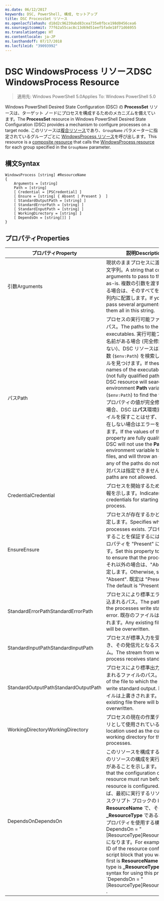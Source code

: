 ```yaml
---
ms.date: 06/12/2017
keywords: DSC, PowerShell, 構成, セットアップ
title: DSC ProcessSet リソース
ms.openlocfilehash: d18d2c96239abd83cea735e0fbce198d0456cea6
ms.sourcegitcommit: 77f62a55cac8c13d69d51eef5fade18f71d66955
ms.translationtype: HT
ms.contentlocale: ja-JP
ms.lasthandoff: 07/17/2018
ms.locfileid: "39093992"
---
```

# <a name="dsc-windowsprocess-resource"></a><span data-ttu-id="400cf-103">DSC WindowsProcess リソース</span><span class="sxs-lookup"><span data-stu-id="400cf-103">DSC WindowsProcess Resource</span></span>

> <span data-ttu-id="400cf-104">適用先: Windows PowerShell 5.0</span><span class="sxs-lookup"><span data-stu-id="400cf-104">Applies To: Windows PowerShell 5.0</span></span>

<span data-ttu-id="400cf-105">Windows PowerShell Desired State Configuration (DSC) の **ProcessSet** リソースは、ターゲット ノードにプロセスを構成するためのメカニズムを備えています。</span><span class="sxs-lookup"><span data-stu-id="400cf-105">The **ProcessSet** resource in Windows PowerShell Desired State Configuration (DSC) provides a mechanism to configure processes on a target node.</span></span> <span data-ttu-id="400cf-106">このリソースは[複合リソース](authoringResourceComposite.md)であり、`GroupName` パラメーターに指定されているグループごとに [WindowsProcess リソース](windowsProcessResource.md)を呼び出します。</span><span class="sxs-lookup"><span data-stu-id="400cf-106">This resource is a [composite resource](authoringResourceComposite.md) that calls the [WindowsProcess resource](windowsProcessResource.md) for each group specified in the `GroupName` parameter.</span></span>

## <a name="syntax"></a><span data-ttu-id="400cf-107">構文</span><span class="sxs-lookup"><span data-stu-id="400cf-107">Syntax</span></span>

```
WindowsProcess [string] #ResourceName
{
    Arguments = [string]
    Path = [string]
    [ Credential = [PSCredential] ]
    [ Ensure = [string] { Absent | Present }  ]
    [ StandardOutputPath = [string] ]
    [ StandardErrorPath = [string] ]
    [ StandardInputPath = [string] ]
    [ WorkingDirectory = [string] ]
    [ DependsOn = [string[]] ]
}
```

## <a name="properties"></a><span data-ttu-id="400cf-108">プロパティ</span><span class="sxs-lookup"><span data-stu-id="400cf-108">Properties</span></span>

|  <span data-ttu-id="400cf-109">プロパティ</span><span class="sxs-lookup"><span data-stu-id="400cf-109">Property</span></span>  |  <span data-ttu-id="400cf-110">説明</span><span class="sxs-lookup"><span data-stu-id="400cf-110">Description</span></span>   |
|---|---|
| <span data-ttu-id="400cf-111">引数</span><span class="sxs-lookup"><span data-stu-id="400cf-111">Arguments</span></span>| <span data-ttu-id="400cf-112">現状のままプロセスに渡す引数の文字列。</span><span class="sxs-lookup"><span data-stu-id="400cf-112">A string that contains arguments to pass to the process as-is.</span></span> <span data-ttu-id="400cf-113">複数の引数を渡す必要がある場合は、そのすべてをこの文字列内に配置します。</span><span class="sxs-lookup"><span data-stu-id="400cf-113">If you need to pass several arguments, put them all in this string.</span></span>|
| <span data-ttu-id="400cf-114">パス</span><span class="sxs-lookup"><span data-stu-id="400cf-114">Path</span></span>| <span data-ttu-id="400cf-115">プロセスの実行可能ファイルへのパス。</span><span class="sxs-lookup"><span data-stu-id="400cf-115">The paths to the process executables.</span></span> <span data-ttu-id="400cf-116">実行可能ファイルの名前がある場合 (完全修飾パスではない)、DSC リソースは環境**パス**変数 (`$env:Path`) を検索し、ファイルを見つけます。</span><span class="sxs-lookup"><span data-stu-id="400cf-116">If these are the names of the executable files (not fully qualified paths), the DSC resource will search the environment **Path** variable (`$env:Path`) to find the files.</span></span> <span data-ttu-id="400cf-117">このプロパティの値が完全修飾パスの場合、DSC は**パス**環境変数でファイルを探すことはせず、パスが存在しない場合はエラーをスローします。</span><span class="sxs-lookup"><span data-stu-id="400cf-117">If the values of this property are fully qualified paths, DSC will not use the **Path** environment variable to find the files, and will throw an error if any of the paths do not exist.</span></span> <span data-ttu-id="400cf-118">相対パスは指定できません。</span><span class="sxs-lookup"><span data-stu-id="400cf-118">Relative paths are not allowed.</span></span>|
| <span data-ttu-id="400cf-119">Credential</span><span class="sxs-lookup"><span data-stu-id="400cf-119">Credential</span></span>| <span data-ttu-id="400cf-120">プロセスを開始するための資格情報を示します。</span><span class="sxs-lookup"><span data-stu-id="400cf-120">Indicates the credentials for starting the process.</span></span>|
| <span data-ttu-id="400cf-121">Ensure</span><span class="sxs-lookup"><span data-stu-id="400cf-121">Ensure</span></span>| <span data-ttu-id="400cf-122">プロセスが存在するかどうかを指定します。</span><span class="sxs-lookup"><span data-stu-id="400cf-122">Specifies whether the processes exists.</span></span> <span data-ttu-id="400cf-123">プロセスが存在することを保証するには、このプロパティを "Present" に設定します。</span><span class="sxs-lookup"><span data-stu-id="400cf-123">Set this property to "Present" to ensure that the process exists.</span></span> <span data-ttu-id="400cf-124">それ以外の場合は、"Absent" に設定します。</span><span class="sxs-lookup"><span data-stu-id="400cf-124">Otherwise, set it to "Absent".</span></span> <span data-ttu-id="400cf-125">既定は "Present" です。</span><span class="sxs-lookup"><span data-stu-id="400cf-125">The default is "Present".</span></span>|
| <span data-ttu-id="400cf-126">StandardErrorPath</span><span class="sxs-lookup"><span data-stu-id="400cf-126">StandardErrorPath</span></span>| <span data-ttu-id="400cf-127">プロセスにより標準エラーが書き込まれるパス。</span><span class="sxs-lookup"><span data-stu-id="400cf-127">The path to which the processes write standard error.</span></span> <span data-ttu-id="400cf-128">既存のファイルは上書きされます。</span><span class="sxs-lookup"><span data-stu-id="400cf-128">Any existing file there will be overwritten.</span></span>|
| <span data-ttu-id="400cf-129">StandardInputPath</span><span class="sxs-lookup"><span data-stu-id="400cf-129">StandardInputPath</span></span>| <span data-ttu-id="400cf-130">プロセスが標準入力を受け取るとき、その発信元となるストリーム。</span><span class="sxs-lookup"><span data-stu-id="400cf-130">The stream from which the process receives standard input.</span></span>|
| <span data-ttu-id="400cf-131">StandardOutputPath</span><span class="sxs-lookup"><span data-stu-id="400cf-131">StandardOutputPath</span></span>| <span data-ttu-id="400cf-132">プロセスにより標準出力が書き込まれるファイルのパス。</span><span class="sxs-lookup"><span data-stu-id="400cf-132">The path of the file to which the processes write standard output.</span></span> <span data-ttu-id="400cf-133">既存のファイルは上書きされます。</span><span class="sxs-lookup"><span data-stu-id="400cf-133">Any existing file there will be overwritten.</span></span>|
| <span data-ttu-id="400cf-134">WorkingDirectory</span><span class="sxs-lookup"><span data-stu-id="400cf-134">WorkingDirectory</span></span>| <span data-ttu-id="400cf-135">プロセスの現在の作業ディレクトリとして使用されている場所。</span><span class="sxs-lookup"><span data-stu-id="400cf-135">The location used as the current working directory for the processes.</span></span>|
| <span data-ttu-id="400cf-136">DependsOn</span><span class="sxs-lookup"><span data-stu-id="400cf-136">DependsOn</span></span> | <span data-ttu-id="400cf-137">このリソースを構成する前に、他のリソースの構成を実行する必要があることを示します。</span><span class="sxs-lookup"><span data-stu-id="400cf-137">Indicates that the configuration of another resource must run before this resource is configured.</span></span> <span data-ttu-id="400cf-138">たとえば、最初に実行するリソース構成スクリプト ブロックの ID が **ResourceName** で、そのタイプが **_ResourceType** である場合、このプロパティを使用する構文は DependsOn = "[ResourceType]ResourceName" になります。</span><span class="sxs-lookup"><span data-stu-id="400cf-138">For example, if the ID of the resource configuration script block that you want to run first is **ResourceName** and its type is **_ResourceType**, the syntax for using this property is \`DependsOn = "[ResourceType]ResourceName"\`\` .</span></span>|